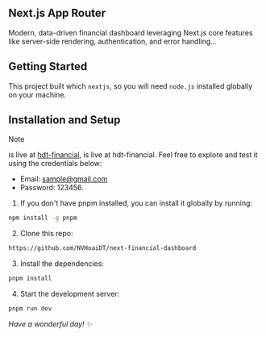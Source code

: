 ## Next.js App Router

Modern, data-driven financial dashboard leveraging Next.js core features like server-side rendering, authentication, and error handling...

## Getting Started

This project built which `nextjs`, so you will need `node.js` installed globally on your machine.

## Installation and Setup

> [!NOTE]
> is live at [hdt-financial](https://hdt-financial.vercel.app/login), is live at hdt-financial. Feel free to explore and test it using the credentials below:
>
> -  Email: sample@gmail.com
> -  Password: 123456.

1. If you don't have pnpm installed, you can install it globally by running:

```bash
npm install -g pnpm
```

2. Clone this repo:

```bash
https://github.com/NVHoaiDT/next-financial-dashboard
```

3. Install the dependencies:

```bash
pnpm install
```

4. Start the development server:

```bash
pnpm run dev
```

_Have a wonderful day! ✨_
